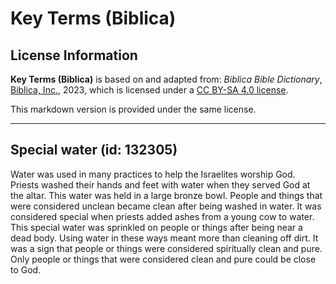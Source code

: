 # Key Terms (Biblica)

## License Information

**Key Terms (Biblica)** is based on and adapted from: _Biblica Bible Dictionary_, [Biblica, Inc.](https://www.biblica.com/), 2023, which is licensed under a [CC BY-SA 4.0 license](https://creativecommons.org/licenses/by-sa/4.0/legalcode.en).

This markdown version is provided under the same license.



--------------------------------

## Special water (id: 132305)

Water was used in many practices to help the Israelites worship God. Priests washed their hands and feet with water when they served God at the altar. This water was held in a large bronze bowl. People and things that were considered unclean became clean after being washed in water. It was considered special when priests added ashes from a young cow to water. This special water was sprinkled on people or things after being near a dead body. Using water in these ways meant more than cleaning off dirt. It was a sign that people or things were considered spiritually clean and pure. Only people or things that were considered clean and pure could be close to God.



